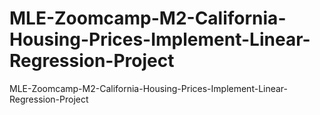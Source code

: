# MLE-Zoomcamp-M2-California-Housing-Prices-Implement-Linear-Regression-Project
MLE-Zoomcamp-M2-California-Housing-Prices-Implement-Linear-Regression-Project
